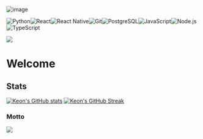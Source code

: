 <!--README.md  -->
<!-- ![image](https://user-images.githubusercontent.com/65476902/147388158-2c91e7ce-2fbd-4c3a-8d93-4380e366fba5.png "Header") -->
![image](https://github.com/terraformer-keon/terraformer-keon/blob/main/Neon_Keon_final23.gif?raw=true "Header")


<img alt="Python" src="https://img.shields.io/badge/python%20-%2314354C.svg?&style=for-the-badge&logo=python&logoColor=white"/><img alt="React" src="https://img.shields.io/badge/React%20-%23007ACC.svg?&style=for-the-badge&logo=React&logoColor=white"/><img alt="React Native" src="https://img.shields.io/badge/react_native%20-%2320232a.svg?&style=for-the-badge&logo=react&logoColor=%2361DAFB"/><img alt="Git" src="https://img.shields.io/badge/git%20-%23F05033.svg?&style=for-the-badge&logo=git&logoColor=white"/><img alt="PostgreSQL" src="https://img.shields.io/badge/PostgreSQL%20-%23007ACC.svg?&style=for-the-badge&logo=PostgreSQL&logoColor=white"><img alt="JavaScript" src="https://img.shields.io/badge/JavaScript%20-%2314354C.svg?&style=for-the-badge&logo=JavaScript&logoColor=white"/><img alt="Node.js" src="https://img.shields.io/badge/Node.js%20-%23007ACC.svg?&style=for-the-badge&logo=Node.js&logoColor=white"><img alt="TypeScript" src="https://img.shields.io/badge/typescript%20-%2314354C.svg?&style=for-the-badge&logo=typescript&logoColor=white"/>

![](https://img.shields.io/badge/Tools-GitHub-informational?style=for-the-badge&logo=GitHub&logoColor=white&color=4AB197)
<!-- ![](https://img.shields.io/badge/Tools-Git-informational?style=for-the-badge&logo=Git&logoColor=white&color=#F05032) -->


  # Welcome
 
 
 
## Stats 
<!-- start -->
[![Keon's GitHub stats](https://github-readme-stats.vercel.app/api?username=Keon-Jukes&theme=dark&hide=stars,issues&show_icons=true)](https://github.com/Keon-Jukes/github-readme-stats) 
[![Keon's GitHub Streak](http://github-readme-streak-stats.herokuapp.com?user=Keon-Jukes&theme=soft-green&date_format=M%20j%5B%2C%20Y%5D&fire=33DD22)](https://git.io/streak-stats)
<!-- end -->  

### Motto 
![](https://github.com/terraformer-keon/terraformer-keon/blob/main/Keon_codes7.gif?raw=true)

<!-- ### Wisdom 🧠

> <table><tr><td>
  “Never forget that intelligence rules the world and ignorance carries the burden. Therefore, remove yourself as far from ignorance as possible and seek as far as possible to be intelligent.” - **Marcus Garvey**
</td></tr></table>  -->



<!-- ## Contact Me
[LinkedIn](https://linkedin.com/in/keonjukes "Contact me") -->





<!--
**terraformer-keon/terraformer-keon** is a ✨ _special_ ✨ repository because its `README.md` (this file) appears on your GitHub profile.


- 🔭 I’m currently working on ...
- 🌱 I’m currently learning ...
- 👯 I’m looking to collaborate on ...
- 🤔 I’m looking for help with ...
- 💬 Ask me about ...
- 📫 How to reach me: ...
- 😄 Pronouns: ...
- ⚡ Fun fact: ...
-->
